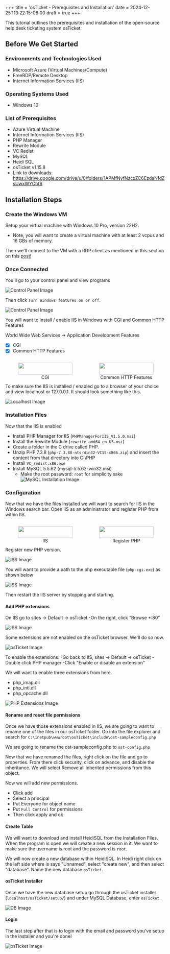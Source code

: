 +++
title = 'osTicket - Prerequisites and Installation'
date = 2024-12-25T13:22:15-08:00
draft = true
+++

This tutorial outlines the prerequisites and installation of the open-source
help desk ticketing system osTicket.

## Before We Get Started

### Environments and Technologies Used

- Microsoft Azure (Virtual Machines/Compute)
- FreeRDP/Remote Desktop
- Internet Information Services (IIS)

### Operating Systems Used

- Windows 10

### List of Prerequisites

- Azure Virtual Machine
- Internet Information Services (IIS)
- PHP Manager
- Rewrite Module
- VC Redist
- MySQL
- Heidi SQL
- osTicket v1.15.8
- Link to downloads: https://drive.google.com/drive/u/0/folders/1APMfNyfNzcxZC6EzdaNfdZsUwxWYChf6

## Installation Steps

### Create the Windows VM

Setup your virtual machine with Windows 10 Pro, version 22H2.

- Note, you will want to create a virtual machine with at least 2 vcpus and 16 GBs of memory.

Then we'll connect to the VM with a RDP client as mentioned in this section on
this [post!](./../../azure/activities-on-the-network-with-azure/index.md#connect-to-windows-vm)

### Once Connected

You'll go to your control panel and view programs

![Control Panel Image](./imgs/01.png "Control Panel")

Then click `Turn Windows features on or off`.

![Control Panel Image](./imgs/02.png "Turn Windows features on or off")

You will want to install / enable IIS in Windows with CGI and Common HTTP Features

World Wide Web Services -> Application Development Features

- [x] CGI
- [x] Common HTTP Features

<div style="display: flex; justify-content: space-between; gap: 4px;">
  <figure style="width: 50%; text-align: center;">
    <img src="./imgs/03.png" style="width: 100%;" />
    <figcaption>CGI</figcaption>
  </figure>
  <figure style="width: 50%; text-align: center;">
    <img src="./imgs/04.png" style="width: 100%;" />
    <figcaption>Common HTTP Features</figcaption>
  </figure>
</div>

To make sure the IIS is installed / enabled go to a browser of your choice and view localhost or 127.0.0.1. It should look something like this.

![Localhost Image](./imgs/05.png "localhost (127.0.0.1)")

### Installation Files

Now that the IIS is enabled

- Install PHP Manager for IIS (`PHPManagerForIIS_V1.5.0.msi`)
- Install the Rewrite Module (`rewrite_amd64_en-US.msi`)
- Create a folder in the C drive called PHP.
- Unzip PHP 7.3.8 (`php-7.3.88-nts-Win32-VC15-x866.zip`) and insert the content
  from that directory into C:\PHP
- Install `VC_redist.x86.exe`
- Install MySQL 5.5.62 (mysql-5.5.62-win32.msi)
  - Make the root password: `root` for simplicity sake
    ![MySQL Installation Image](./imgs/06.png "MySQL Installation")

### Configuration

Now that we have the files installed we will want to search for IIS in the
Windows search bar. Open IIS as an administrator and register PHP from within
IIS.

<div style="display: flex; justify-content: space-between; gap: 4px;">
  <figure style="width: 50%; text-align: center;">
    <img src="./imgs/07.png" style="width: 100%;" />
    <figcaption>IIS</figcaption>
  </figure>
  <figure style="width: 50%; text-align: center;">
    <img src="./imgs/08.png" style="width: 100%;" />
    <figcaption>Register PHP</figcaption>
  </figure>
</div>

Register new PHP version.

![ISS Image](./imgs/09.png)

You will want to provide a path to the php executable file (`php-cgi.exe`) as
shown below

![ISS Image](./imgs/10.png "Provide path")

Then restart the IIS server by stopping and starting.

#### Add PHP extensions

On IIS go to sites -> Default -> osTicket -On the right, click “Browse \*:80”

![ISS Image](./imgs/11.png)

Some extensions are not enabled on the osTicket browser. We'll do so now.

![osTicket Image](./imgs/12.png "osTicket")

To enable the extensions: -Go back to IIS, sites -> Default -> osTicket -Double click PHP manager -Click "Enable or disable an extension"

We will want to enable three extensions from here.

- php_imap.dll
- php_intl.dll
- php_opcache.dll

![PHP Extensions Image](./imgs/13.png)

#### Rename and reset file permissions

Once we have those extensions enabled in IIS, we are going to want to rename one of the files in our osTicket folder. Go into the file explorer and search for `C:\inetpub\wwwroot\osTicket\include\ost-sampleconfig.php`

We are going to rename the ost-sampleconfig.php to `ost-config.php`

Now that we have renamed the files, right click on the file and go to properties. From there click security, click on advance, and disable the inheritance. We will select Remove all inherited permissions from this object.

Now we will add new permissions.

- Click add
- Select a principal
- Put Everyone for object name
- Put `Full Control` for permissions
- Then click apply and ok

#### Create Table

We will want to download and install HeidiSQL from the Installation Files. When the program is open we will create a new session in it. We want to make sure the username is root and the password is `root`.

We will now create a new database within HeidiSQL. In Heidi right click on the left side where is says "Unnamed", select "create new", and then select "database". Name the new database `osTicket`.

#### osTicket Installer

Once we have the new database setup go through the osTicket installer
(`localhost/osTicket/setup/`) and under MySQL Database, enter `osTicket`.

![DB Image](./imgs/14.png "osTicket Installer DB settings")

#### Login

The last step after that is to login with the email and password you've setup in the installer and you're done!

![osTicket Image](./imgs/15.png "http://localhost/osTicket/scp/login.php")
